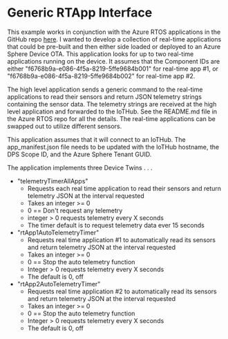 # Generic RTApp Interface

This example works in conjunction with the Azure RTOS applications in the GitHub repo [here](https://github.com/Avnet/avnet-azure-sphere-AzureRTOS).  I wanted to develop a collection of real-time applications that could be pre-built and then either side loaded or deployed to an Azure Sphere Device OTA.  This application looks for up to two real-time applications running on the device.  It assumes that the Component IDs are either "f6768b9a-e086-4f5a-8219-5ffe9684b001" for real-time app #1, or  "f6768b9a-e086-4f5a-8219-5ffe9684b002" for real-time app #2.  

The high level application sends a generic command to the real-time applications to read their sensors and return JSON telemetry strings containing the sensor data.  The telemetry strings are received at the high level application and forwarded to the IoTHub.  See the README.md file in the Azure RTOS repo for all the details.  The real-time applications can be swapped out to utilize different sensors.

This application assumes that it will connect to an IoTHub.  The app_manifest.json file needs to be updated with the IoTHub hostname, the DPS Scope ID, and the Azure Sphere Tenant GUID.

The application implements three Device Twins . . .

* "telemetryTimerAllApps"
    * Requests each real time application to read their sensors and return telemetry JSON at the interval requested 
    * Takes an integer >= 0
    * 0 == Don't request any telemetry
    * integer > 0 requests telemetry every X seconds
    * The timer default is to request telemetry data ever 15 seconds
* "rtApp1AutoTelemetryTimer"
    * Requests real time application #1 to automatically read its sensors and return telemetry JSON at the interval requested 
    * Takes an integer >= 0
    * 0 == Stop the auto telemetry function
    * Integer > 0 requests telemetry every X seconds
    * The default is 0, off
* "rtApp2AutoTelemetryTimer"
    * Requests real time application #2 to automatically read its sensors and return telemetry JSON at the interval requested 
    * Takes an integer >= 0
    * 0 == Stop the auto telemetry function
    * Integer > 0 requests telemetry every X seconds
    * The default is 0, off
